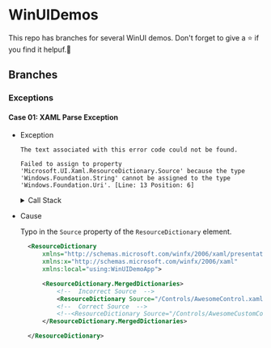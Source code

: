 ﻿# WinUIDemos

This repo has branches for several WinUI demos.
Don't forget to give a ⭐ if you find it helpuf.🤩

## Branches

### Exceptions

#### Case 01: XAML Parse Exception

- Exception

    ```
    The text associated with this error code could not be found.

    Failed to assign to property 'Microsoft.UI.Xaml.ResourceDictionary.Source' because the type 'Windows.Foundation.String' cannot be assigned to the type 'Windows.Foundation.Uri'. [Line: 13 Position: 6]
    ```

    <details>
    <summary>Call Stack</summary>
 	    WinRT.Runtime.dll!WinRT.ExceptionHelpers.ThrowExceptionForHR.__Throw|38_0(int hr)	Unknown
 	    WinRT.Runtime.dll!WinRT.ExceptionHelpers.ThrowExceptionForHR(int hr)	Unknown
 	    Microsoft.WinUI.dll!ABI.Microsoft.UI.Xaml.IApplicationStaticsMethods.LoadComponent(WinRT.IObjectReference _obj, object component, System.Uri resourceLocator, Microsoft.UI.Xaml.Controls.Primitives.ComponentResourceLocation componentResourceLocation)	Unknown
 	    Microsoft.WinUI.dll!Microsoft.UI.Xaml.Application.LoadComponent(object component, System.Uri resourceLocator, Microsoft.UI.Xaml.Controls.Primitives.ComponentResourceLocation componentResourceLocation)	Unknown
    >	WinUIDemoApp.dll!WinUIDemoApp.Shell.InitializeComponent() Line 37	C#
 	    WinUIDemoApp.dll!WinUIDemoApp.Shell.Shell() Line 14	C#
 	    WinUIDemoApp.dll!WinUIDemoApp.WinUIDemoApp_XamlTypeInfo.XamlTypeInfoProvider.Activate_6_Shell() Line 302	C#
 	    WinUIDemoApp.dll!WinUIDemoApp.WinUIDemoApp_XamlTypeInfo.XamlUserType.ActivateInstance() Line 764	C#
 	    Microsoft.WinUI.dll!ABI.Microsoft.UI.Xaml.Markup.IXamlType.Do_Abi_ActivateInstance_13(nint thisPtr, nint* result)	Unknown
 	    [Native to Managed Transition]	
 	    [Managed to Native Transition]	
 	    Microsoft.WinUI.dll!ABI.Microsoft.UI.Xaml.IApplicationStaticsMethods.LoadComponent(WinRT.IObjectReference _obj, object component, System.Uri resourceLocator, Microsoft.UI.Xaml.Controls.Primitives.ComponentResourceLocation componentResourceLocation)	Unknown
 	    Microsoft.WinUI.dll!Microsoft.UI.Xaml.Application.LoadComponent(object component, System.Uri resourceLocator, Microsoft.UI.Xaml.Controls.Primitives.ComponentResourceLocation componentResourceLocation)	Unknown
 	    WinUIDemoApp.dll!WinUIDemoApp.MainWindow.InitializeComponent() Line 37	C#
 	    WinUIDemoApp.dll!WinUIDemoApp.MainWindow.MainWindow() Line 8	C#
 	    WinUIDemoApp.dll!WinUIDemoApp.App.OnLaunched(Microsoft.UI.Xaml.LaunchActivatedEventArgs args) Line 25	C#
 	    Microsoft.WinUI.dll!Microsoft.UI.Xaml.Application.Microsoft.UI.Xaml.IApplicationOverrides.OnLaunched(Microsoft.UI.Xaml.LaunchActivatedEventArgs args)	Unknown
 	    Microsoft.WinUI.dll!ABI.Microsoft.UI.Xaml.IApplicationOverrides.Do_Abi_OnLaunched_0(nint thisPtr, nint args)	Unknown
 	    [Native to Managed Transition]	
 	    [Managed to Native Transition]	
 	    Microsoft.WinUI.dll!ABI.Microsoft.UI.Xaml.IApplicationStaticsMethods.Start(WinRT.IObjectReference _obj, Microsoft.UI.Xaml.ApplicationInitializationCallback callback)	Unknown
 	    Microsoft.WinUI.dll!Microsoft.UI.Xaml.Application.Start(Microsoft.UI.Xaml.ApplicationInitializationCallback callback)	Unknown
 	    WinUIDemoApp.dll!WinUIDemoApp.Program.Main(string[] args) Line 26	C#
    </details>

- Cause

  Typo in the `Source` property of the `ResourceDictionary` element.

  ```xml
    <ResourceDictionary
        xmlns="http://schemas.microsoft.com/winfx/2006/xaml/presentation"
        xmlns:x="http://schemas.microsoft.com/winfx/2006/xaml"
        xmlns:local="using:WinUIDemoApp">

        <ResourceDictionary.MergedDictionaries>
            <!--  Incorrect Source  -->
            <ResourceDictionary Source="/Controls/AwesomeControl.xaml" />
            <!--  Correct Source  -->
            <!--<ResourceDictionary Source="/Controls/AwesomeCustomControl.xaml" />-->
        </ResourceDictionary.MergedDictionaries>

    </ResourceDictionary>
  ```